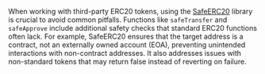 When working with third-party ERC20 tokens, using the [SafeERC20](https://github.com/OpenZeppelin/openzeppelin-contracts/blob/master/contracts/token/ERC20/utils/SafeERC20.sol) library is crucial to avoid common pitfalls. Functions like `safeTransfer` and `safeApprove` include additional safety checks that standard ERC20 functions often lack. For example, SafeERC20 ensures that the target address is a contract, not an externally owned account (EOA), preventing unintended interactions with non-contract addresses. It also addresses issues with non-standard tokens that may return false instead of reverting on failure.